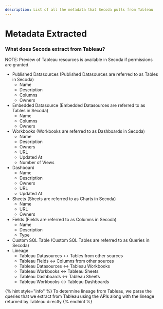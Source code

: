 ```yaml
---
description: List of all the metadata that Secoda pulls from Tableau
---
```


# Metadata Extracted

### What does Secoda extract from Tableau?

NOTE: Preview of Tableau resources is available in Secoda if permissions are granted.&#x20;

* Published Datasources (Published Datasources are referred to as Tables in Secoda)
  * Name
  * Description
  * Columns
  * Owners
* Embedded Datasource (Embedded Datasources are referred to as Tables in Secoda)
  * Name
  * Columns
  * Owners
* Workbooks (Workbooks are referred to as Dashboards in Secoda)
  * Name
  * Description
  * Owners
  * URL
  * Updated At
  * Number of Views
* Dashboard
  * Name
  * Description
  * Owners
  * URL
  * Updated At
* Sheets (Sheets are referred to as Charts in Secoda)&#x20;
  * Name
  * URL
  * Owners
* Fields (Fields are referred to as Columns in Secoda)
  * Name
  * Description
  * Type
* Custom SQL Table (Custom SQL Tables are referred to as Queries in Secoda)
* Lineage
  * Tableau Datasources <-> Tables from other sources
  * Tableau Fields <-> Columns from other sources
  * Tableau Datasources <-> Tableau Workbooks
  * Tableau Workbooks <-> Tableau Sheets
  * Tableau Dashboards <-> Tableau Sheets
  * Tableau Workbooks <-> Tableau Dashboards

{% hint style="info" %}
To determine lineage from Tableau, we parse the queries that we extract from Tableau using the APIs along with the lineage returned by Tableau directly
{% endhint %}
